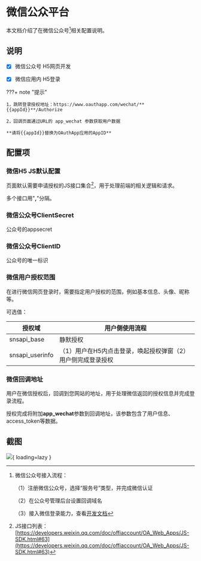 # 微信公众平台

本文档介绍了在微信公众号[^1]相关配置说明。

## 说明

- [x] 微信公众号 H5网页开发

- [x] 微信应用内 H5登录

???+ note "提示"
    
    1，跳转登录授权地址：https://www.oauthapp.com/wechat/**{{appId}}**/Authorize

    2，回调页面通过URL的 app_wechat 参数获取用户数据

    **请将{{appId}}替换为OAuthApp应用的AppID**

## 配置项

### 微信H5 JS默认配置

页面默认需要申请授权的JS接口集合[^2]，用于处理前端的相关逻辑和请求。

多个接口用"**,**"分隔。

### 微信公众号ClientSecret

公众号的appsecret

### 微信公众号ClientID

公众号的唯一标识


### 微信用户授权范围 

在进行微信网页登录时，需要指定用户授权的范围，例如基本信息、头像、昵称等。

可选值：

| 授权域  | 用户侧使用流程 |
| ----------- | ----------- |
| snsapi_base | 静默授权 |
| snsapi_userinfo | （1）用户在H5内点击登录，唤起授权弹窗（2）用户侧完成登录授权 |


### 微信回调地址

用户在微信授权后，回调到您网站的地址，用于处理微信返回的授权信息并完成登录流程。

授权完成将附加**app_wechat**参数到回调地址，该参数包含了用户信息、access_token等数据。


## 截图

![](https://docs.oauthapp.com/doc_appsetting_wechat/1.png){ loading=lazy }

[^1]:微信公众号接入流程：

    （1）注册微信公众号，选择“服务号”类型，并完成微信认证

    （2）在公众号管理后台设置回调域名
    
    （3）接入微信登录能力，查看[开发文档](https://mp.weixin.qq.com/wiki?t=resource/res_main&id=mp1421140842)

[^2]:JS接口列表：[https://developers.weixin.qq.com/doc/offiaccount/OA_Web_Apps/JS-SDK.html#63](https://developers.weixin.qq.com/doc/offiaccount/OA_Web_Apps/JS-SDK.html#63)